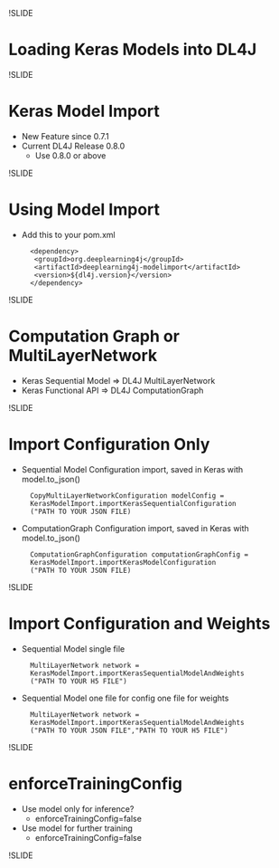 !SLIDE

# Loading Keras Models into DL4J


!SLIDE

# Keras Model Import 

* New Feature since 0.7.1
* Current DL4J Release 0.8.0
  * Use 0.8.0 or above


!SLIDE

# Using Model Import

* Add this to your pom.xml


		<dependency>
		 <groupId>org.deeplearning4j</groupId>
		 <artifactId>deeplearning4j-modelimport</artifactId>
		 <version>${dl4j.version}</version>
		</dependency>
	

!SLIDE

# Computation Graph or MultiLayerNetwork

* Keras Sequential Model => DL4J MultiLayerNetwork
* Keras Functional API => DL4J ComputationGraph



!SLIDE

# Import Configuration Only

* Sequential Model Configuration import, saved in Keras with model.to_json()


		CopyMultiLayerNetworkConfiguration modelConfig = 
		KerasModelImport.importKerasSequentialConfiguration
		("PATH TO YOUR JSON FILE)


* ComputationGraph Configuration import, saved in Keras with model.to_json()


		ComputationGraphConfiguration computationGraphConfig = 
		KerasModelImport.importKerasModelConfiguration
		("PATH TO YOUR JSON FILE)


!SLIDE

# Import Configuration and Weights

* Sequential Model single file 


		MultiLayerNetwork network = 
		KerasModelImport.importKerasSequentialModelAndWeights
		("PATH TO YOUR H5 FILE")


* Sequential Model one file for config one file for weights


		MultiLayerNetwork network = 
		KerasModelImport.importKerasSequentialModelAndWeights
		("PATH TO YOUR JSON FILE","PATH TO YOUR H5 FILE")


!SLIDE

# enforceTrainingConfig

* Use model only for inference? 
  * enforceTrainingConfig=false
* Use model for further training
  *  enforceTrainingConfig=false



!SLIDE


